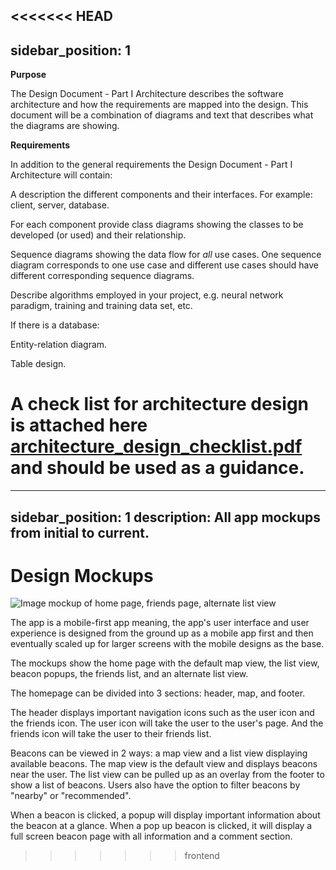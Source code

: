 <<<<<<< HEAD
---
sidebar_position: 1
---

**Purpose**

The Design Document - Part I Architecture describes the software architecture and how the requirements are mapped into the design. This document will be a combination of diagrams and text that describes what the diagrams are showing.

**Requirements**

In addition to the general requirements the Design Document - Part I Architecture will contain:

A description the different components and their interfaces. For example: client, server, database.

For each component provide class diagrams showing the classes to be developed (or used) and their relationship.

Sequence diagrams showing the data flow for _all_ use cases. One sequence diagram corresponds to one use case and different use cases should have different corresponding sequence diagrams.

Describe algorithms employed in your project, e.g. neural network paradigm, training and training data set, etc.

If there is a database:

Entity-relation diagram.

Table design.

A check list for architecture design is attached here [architecture\_design\_checklist.pdf](https://templeu.instructure.com/courses/106563/files/16928870/download?wrap=1 "architecture_design_checklist.pdf")  and should be used as a guidance.
=======
---
sidebar_position: 1
description: All app mockups from initial to current.
---

# Design Mockups

![Image mockup of home page, friends page, alternate list view](https://github.com/Capstone-Projects-2023-Fall/project-lomo-in-person-gaming-app/assets/44854928/e04277b1-2799-41e4-b6f9-1bb9b4c9ee34)

The app is a mobile-first app meaning, the app's user interface and user experience is designed from the ground up as a mobile app first and then eventually scaled up for larger screens with the mobile designs as the base.

The mockups show the home page with the default map view, the list view, beacon popups, the friends list, and an alternate list view.

The homepage can be divided into 3 sections: header, map, and footer.

The header displays important navigation icons such as the user icon and the friends icon. The user icon will take the user to the user's page. And the friends icon will take the user to their friends list.

Beacons can be viewed in 2 ways: a map view and a list view displaying available beacons. The map view is the default view and displays beacons near the user. The list view can be pulled up as an overlay from the footer to show a list of beacons. Users also have the option to filter beacons by "nearby" or "recommended".

When a beacon is clicked, a popup will display important information about the beacon at a glance. When a pop up beacon is clicked, it will display a full screen beacon page with all information and a comment section.
>>>>>>> frontend
